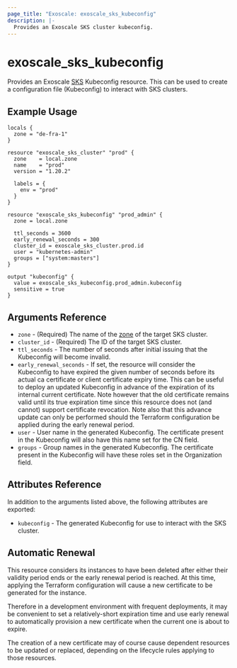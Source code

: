 ```yaml
---
page_title: "Exoscale: exoscale_sks_kubeconfig"
description: |-
  Provides an Exoscale SKS cluster kubeconfig.
---
```


# exoscale\_sks\_kubeconfig

Provides an Exoscale [SKS][sks-doc] Kubeconfig resource. This can be used to create a configuration file (Kubeconfig) to interact with SKS clusters.


## Example Usage

```hcl
locals {
  zone = "de-fra-1"
}

resource "exoscale_sks_cluster" "prod" {
  zone    = local.zone
  name    = "prod"
  version = "1.20.2"

  labels = {
    env = "prod"
  }
}

resource "exoscale_sks_kubeconfig" "prod_admin" {
  zone = local.zone

  ttl_seconds = 3600
  early_renewal_seconds = 300
  cluster_id = exoscale_sks_cluster.prod.id
  user = "kubernetes-admin"
  groups = ["system:masters"]
}

output "kubeconfig" {
  value = exoscale_sks_kubeconfig.prod_admin.kubeconfig
  sensitive = true
}
```


## Arguments Reference

* `zone` - (Required) The name of the [zone][zone] of the target SKS cluster.
* `cluster_id` - (Required) The ID of the target SKS cluster.
* `ttl_seconds` - The number of seconds after initial issuing that the Kubeconfig will become invalid.
* `early_renewal_seconds` - If set, the resource will consider the Kubeconfig to have expired the given number of seconds before its actual ca certificate or client certificate expiry time. This can be useful to deploy an updated Kubeconfig in advance of the expiration of its internal current certificate. Note however that the old certificate remains valid until its true expiration time since this resource does not (and cannot) support certificate revocation. Note also that this advance update can only be performed should the Terraform configuration be applied during the early renewal period.
* `user` - User name in the generated Kubeconfig. The certificate present in the Kubeconfig will also have this name set for the CN field.
* `groups` - Group names in the generated Kubeconfig. The certificate present in the Kubeconfig will have these roles set in the Organization field.

## Attributes Reference

In addition to the arguments listed above, the following attributes are exported:

* `kubeconfig` - The generated Kubeconfig for use to interact with the SKS cluster.

## Automatic Renewal

This resource considers its instances to have been deleted after either their validity period ends or the early renewal period is reached. At this time, applying the Terraform configuration will cause a new certificate to be generated for the instance.

Therefore in a development environment with frequent deployments, it may be convenient to set a relatively-short expiration time and use early renewal to automatically provision a new certificate when the current one is about to expire.

The creation of a new certificate may of course cause dependent resources to be updated or replaced, depending on the lifecycle rules applying to those resources.

[sks-doc]: https://community.exoscale.com/documentation/sks/
[zone]: https://www.exoscale.com/datacenters/

